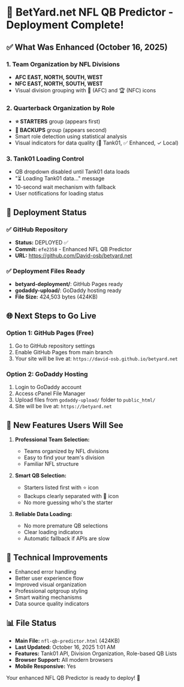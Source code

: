 # 🚀 BetYard.net NFL QB Predictor - Deployment Complete!

## ✅ What Was Enhanced (October 16, 2025)

### 1. Team Organization by NFL Divisions
- **AFC EAST, NORTH, SOUTH, WEST** 
- **NFC EAST, NORTH, SOUTH, WEST**
- Visual division grouping with 🏈 (AFC) and 🏆 (NFC) icons

### 2. Quarterback Organization by Role
- **⭐ STARTERS** group (appears first)
- **🏃 BACKUPS** group (appears second) 
- Smart role detection using statistical analysis
- Visual indicators for data quality (🔴 Tank01, ✅ Enhanced, ✓ Local)

### 3. Tank01 Loading Control
- QB dropdown disabled until Tank01 data loads
- "⏳ Loading Tank01 data..." message
- 10-second wait mechanism with fallback
- User notifications for loading status

## 📁 Deployment Status

### ✅ GitHub Repository
- **Status:** DEPLOYED ✅
- **Commit:** `efe2358` - Enhanced NFL QB Predictor
- **URL:** https://github.com/David-osb/betyard.net

### ✅ Deployment Files Ready
- **betyard-deployment/**: GitHub Pages ready
- **godaddy-upload/**: GoDaddy hosting ready
- **File Size:** 424,503 bytes (424KB)

## 🌐 Next Steps to Go Live

### Option 1: GitHub Pages (Free)
1. Go to GitHub repository settings
2. Enable GitHub Pages from main branch
3. Your site will be live at: `https://david-osb.github.io/betyard.net`

### Option 2: GoDaddy Hosting
1. Login to GoDaddy account
2. Access cPanel File Manager
3. Upload files from `godaddy-upload/` folder to `public_html/`
4. Site will be live at: `https://betyard.net`

## 🎯 New Features Users Will See

1. **Professional Team Selection:**
   - Teams organized by NFL divisions
   - Easy to find your team's division
   - Familiar NFL structure

2. **Smart QB Selection:**
   - Starters listed first with ⭐ icon
   - Backups clearly separated with 🏃 icon
   - No more guessing who's the starter

3. **Reliable Data Loading:**
   - No more premature QB selections
   - Clear loading indicators
   - Automatic fallback if APIs are slow

## 🔧 Technical Improvements

- Enhanced error handling
- Better user experience flow
- Improved visual organization
- Professional optgroup styling
- Smart waiting mechanisms
- Data source quality indicators

## 📊 File Status
- **Main File:** `nfl-qb-predictor.html` (424KB)
- **Last Updated:** October 16, 2025 1:01 AM
- **Features:** Tank01 API, Division Organization, Role-based QB Lists
- **Browser Support:** All modern browsers
- **Mobile Responsive:** Yes

Your enhanced NFL QB Predictor is ready to deploy! 🏈